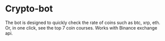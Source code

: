 # Crypto-bot
The bot is designed to quickly check the rate of coins such as btc, xrp, eth. Or, in one click, see the top 7 coin courses. 
Works with Binance exchange api.
